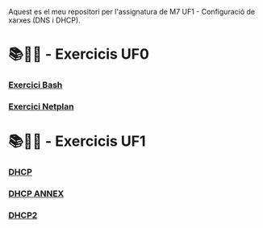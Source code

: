 Aquest es el meu repositori per l'assignatura de M7 UF1 - Configuració de xarxes (DNS i DHCP).

# 📚📝💾 - Exercicis UF0 
### [Exercici Bash](Bash.pdf)
### [Exercici Netplan](NetPlan.pdf)

# 📚📝💾 - Exercicis UF1 
### [DHCP](DHCP.pdf)
### [DHCP ANNEX](Annex(24-25).pdf)
### [DHCP2](DHCP2.pdf)
